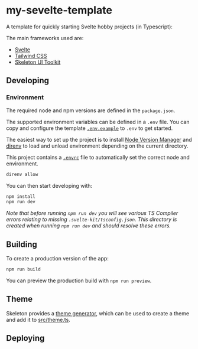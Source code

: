 # my-sevelte-template

A template for quickly starting Svelte hobby projects (in Typescript):

The main frameworks used are:

- [Svelte](https://svelte.dev/)
- [Tailwind CSS](https://tailwindcss.com/)
- [Skeleton UI Toolkit](https://www.skeleton.dev/)

## Developing

### Environment

The required node and npm versions are defined in the `package.json`.

The supported environment variables can be defined in a `.env` file. You can copy and configure the template [`.env.example`](.env.example) to `.env` to get started.

The easiest way to set up the project is to install [Node Version Manager](https://github.com/nvm-sh/nvm) and [direnv](https://github.com/direnv/direnv) to load and unload environment depending on the current directory.

This project contains a [`.envrc`](.envrc) file to automatically set the correct node and environment.

```bash
direnv allow
```

You can then start developing with:

```bash
npm install
npm run dev
```

_Note that before running `npm run dev` you will see various TS Compiler errors relating to missing `.svelte-kit/tsconfig.json`. This directory is created when running `npm run dev` and should resolve these errors._

## Building

To create a production version of the app:

```bash
npm run build
```

You can preview the production build with `npm run preview`.

## Theme

Skeleton provides a [theme generator](https://www.skeleton.dev/docs/generator), which can be used to create a theme and add it to [src/theme.ts](/src/theme.ts).

## Deploying
